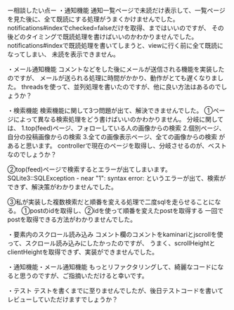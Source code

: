 
ー相談したい点ー
・通知機能
  通知一覧ページで未読だけ表示して、一覧ページを見た後に、全て既読にする処理がうまくかけませんでした。
  notifications#indexでchecked=falseだけを取得、まではいいのですが、
  その後どのタイミングで既読処理を書けばいいのかわかりませんでした。
  notifications#indexで既読処理を書いてしまうと、viewに行く前に全て既読になってしまい、
  未読を表示できません。


・メール通知機能
  コメントなどをした後にメールが送信される機能を実装したのですが、
 メールが送られる処理に時間がかかり、動作がとても遅くなりました。
 threadsを使って、並列処理を書いたのですが、他に良い方法はあるのでしょうか？
 
 
・検索機能
検索機能に関して3つ問題が出て、解決できませんでした。
①ページによって異なる検索処理をどう書けばいいのかわかりません。
 分岐に関しては、
1.top(feed)ページ、フォローしている人の画像からの検索
2.個別ページ、自分の投稿画像からの検索
3.全ての画像表示ページ、全ての画像からの検索
があると思います。
controllerで現在のページを取得し、分岐させるのが、ベストなのでしょうか？

②top(feed)ページで検索するとエラーが出てしまいます。
SQLite3::SQLException - near "1": syntax error:
というエラーが出て、検索ができず、解決策がわかりませんでした。

③私が実装した複数検索だと順番を変える処理で二度sqlを走らせることになる。
①postのidを取得し、②idを使って順番を変えたpostを取得する
一回でpostを取得できる方法がわかりませんでした。

・要素内のスクロール読み込み
  コメント欄のコメントをkaminariとjscrollを使って、スクロール読み込みにしたかったのですが、
  うまく、scrollHeightとclientHeightを取得できず、実装ができませんでした。
  
  
・通知機能・メール通知機能
  もっとリファクタリングして、綺麗なコードになると思うのですが、ご指摘いただけると幸いです。
  
・テスト
 テストを書くまでに至りませんでしたが、後日テストコードを書いてレビューしていただけますでしょうか？

